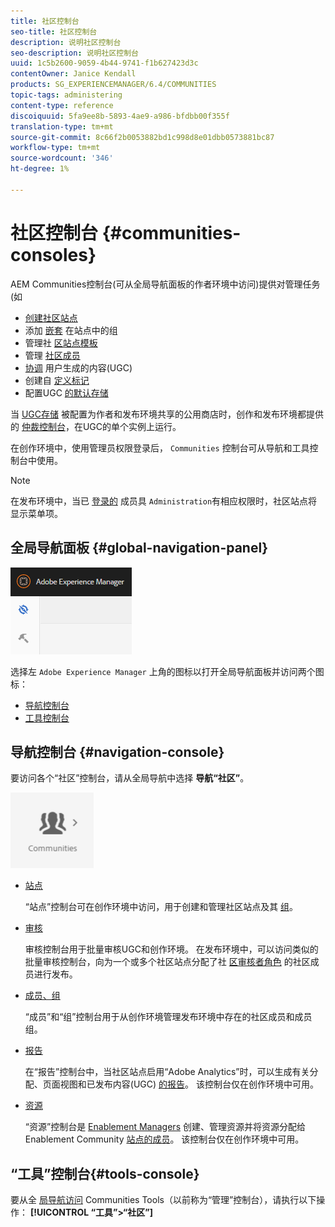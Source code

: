 ```yaml
---
title: 社区控制台
seo-title: 社区控制台
description: 说明社区控制台
seo-description: 说明社区控制台
uuid: 1c5b2600-9059-4b44-9741-f1b627423d3c
contentOwner: Janice Kendall
products: SG_EXPERIENCEMANAGER/6.4/COMMUNITIES
topic-tags: administering
content-type: reference
discoiquuid: 5fa9ee8b-5893-4ae9-a986-bfdbb00f355f
translation-type: tm+mt
source-git-commit: 8c66f2b0053882bd1c998d8e01dbb0573881bc87
workflow-type: tm+mt
source-wordcount: '346'
ht-degree: 1%

---
```



# 社区控制台 {#communities-consoles}

AEM Communities控制台(可从全局导航面板的作者环境中访问)提供对管理任务(如

* [创建社区站点](sites-console.md)
* 添加 [嵌套](groups.md) 在站点中的组
* 管理社 [区站点模板](sites.md)
* 管理 [社区成员](members.md)
* [协调](moderate-ugc.md) 用户生成的内容(UGC)
* 创建自 [定义标记](badges.md)
* 配置UGC [的默认存储](srp-config.md)

当 [UGC存储](working-with-srp.md) 被配置为作者和发布环境共享的公用商店时，创作和发布环境都提供的 [仲裁控制台](moderation.md)，在UGC的单个实例上运行。

在创作环境中，使用管理员权限登录后， `Communities` 控制台可从导航和工具控制台中使用。

>[!NOTE]
>
>在发布环境中，当已 [登录的](sites-console.md) 成员具 `Administration`有相应权限时，社区站点将显示菜单项。

## 全局导航面板 {#global-navigation-panel}

![chlimage_1-91](assets/chlimage_1-91.png)

选择左 `Adobe Experience Manager` 上角的图标以打开全局导航面板并访问两个图标：

* [导航控制台](#navigation-console)
* [工具控制台](tools.md)

## 导航控制台 {#navigation-console}

要访问各个“社区”控制台，请从全局导航中选择 **导航“社区”**。

![chlimage_1-92](assets/chlimage_1-92.png)

* [站点](sites-console.md)

   “站点”控制台可在创作环境中访问，用于创建和管理社区站点及其 [组](groups.md)。

* [审核](moderation.md)

   审核控制台用于批量审核UGC和创作环境。 在发布环境中，可以访问类似的批量审核控制台，向为一个或多个社区站点分配了社 [区审核者角色](users.md#publishenvironmentusersandgroups) 的社区成员进行发布。

* [成员、组](members.md)

   “成员”和“组”控制台用于从创作环境管理发布环境中存在的社区成员和成员组。

* [报告](reports.md)

   在“报告”控制台中，当社区站点启用“Adobe Analytics”时，可以生成有关分配、页面视图和已发布内容(UGC) [的报告](sites-console.md#analytics)。 该控制台仅在创作环境中可用。

* [资源](resources.md)

   “资源”控制台是 [Enablement Managers](enablement.md#communitymanagers) 创建、管理资源并将资源分配给Enablement Community [站点的成员](overview.md#enablement-community)。 该控制台仅在创作环境中可用。

## “工具”控制台{#tools-console}

要从全 [局导航访问](tools.md) Communities Tools（以前称为“管理”控制台），请执行以下操作： **[!UICONTROL “工具”>“社区”]**
